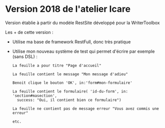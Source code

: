 # Version 2018 de l'atelier Icare

Version établie à partir du modèle RestSite développé pour la WriterToolbox

Les + de cette version :

* Utilise ma base de framework RestFull, donc très pratique
* Utilise mon nouveau système de test qui permet d'écrire par exemple (sans DSL) :

      La feuille a pour titre "Page d'accueil"

      La feuille contient le message "Mon message d'adieu"

      Benoit clique le bouton 'OK', in:'form#mon-formulaire'

      La feuille contient le formulaire( 'id-du-form', in: 'section#masection',
        success: "Oui, il contient bien ce formulaire")

      La feuille ne contient pas de message erreur "Vous avez commis une erreur"

      etc.
